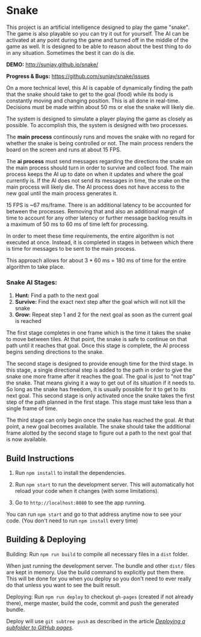 # Snake
This project is an artificial intelligence designed to play the game
"snake". The game is also playable so you can try it out for yourself. The
AI can be activated at any point during the game and turned off in the
middle of the game as well. It is designed to be able to reason about the
best thing to do in any situation. Sometimes the best it can do is die.

**DEMO:** http://sunjay.github.io/snake/

**Progress & Bugs:** https://github.com/sunjay/snake/issues

On a more technical level, this AI is capable of dynamically
finding the path that the snake should take to get to the goal
(food) while its body is constantly moving and changing position. This
is all done in real-time. Decisions must be made within about 50 ms or
else the snake will likely die.

The system is designed to simulate a player playing the game as closely
as possible. To accomplish this, the system is designed with two processes.

The **main process** continously runs and moves the snake with no regard
for whether the snake is being controlled or not. The main process renders
the board on the screen and runs at about 15 FPS.

The **ai process** must send messages regarding the directions the snake
on the main process should turn in order to survive and collect food. The
main process keeps the AI up to date on when it updates and where the goal
currently is. If the AI does not send its messages in time, the snake on
the main process will likely die. The AI process does not have access to
the new goal until the main process generates it.

15 FPS is ~67 ms/frame. There is an additional latency to be accounted for
between the processes. Removing that and also an additional margin of time
to account for any other latency or further message backlog results in a
maximum of 50 ms to 60 ms of time left for processing.

In order to meet these time requirements, the entire algorithm is not
executed at once. Instead, it is completed in stages in between which there
is time for messages to be sent to the main process.

This approach allows for about 3 * 60 ms = 180 ms of time for the entire
algorithm to take place.

### Snake AI Stages:
1. **Hunt:** Find a path to the next goal
2. **Survive:** Find the exact next step after the goal which will not kill the snake
3. **Grow:** Repeat step 1 and 2 for the next goal as soon as the current goal is reached

The first stage completes in one frame which is the time it takes the snake
to move between tiles. At that point, the snake is safe to continue on that
path until it reaches that goal. Once this stage is complete, the AI process
begins sending directions to the snake.

The second stage is designed to provide enough time for the third stage.
In this stage, a single directional step is added to the path in order to
give the snake one more frame after it reaches the goal. The goal is
just to "not trap" the snake. That means giving it a way to get out of its
situation if it needs to. So long as the snake has freedom, it is usually
possible for it to get to its next goal. This second stage
is only activated once the snake takes the first step of the path planned
in the first stage. This stage must take less than a single frame of time.

The third stage can only begin once the snake has reached the goal. At that
point, a new goal becomes available. The snake should take the additional
frame alotted by the second stage to figure out a path to the next goal that
is now available.

## Build Instructions

1. Run `npm install` to install the dependencies.

2. Run `npm start` to run the development server. This will automatically hot reload your code when it changes (with some limitations).

3. Go to `http://localhost:8080` to see the app running.

You can run `npm start` and go to that address anytime now to see your code. (You don't need to run `npm install` every time)

## Building & Deploying
Building:
Run `npm run build` to compile all necessary files in a `dist` folder.

When just running the development server. The bundle and other `dist/` files are kept in memory. Use the build command to explicitly put them there. This will be done for you when you deploy so you don't need to ever really do that unless you want to see the built result.

Deploying:
Run `npm run deploy` to checkout `gh-pages` (created if not already there), merge master, build the code, commit and push the generated bundle.

Deploy will use `git subtree push` as described in the article [*Deploying a subfolder to GitHub pages*](https://gist.github.com/cobyism/4730490).


